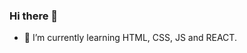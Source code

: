 ### Hi there 👋

<!--- 🔭 I’m currently working on ...-->
- 🌱 I’m currently learning HTML, CSS, JS and REACT.
<!-- - 👯 I’m looking to collaborate on ... 
- 🤔 I’m looking for help with ...
- 💬 Ask me about ...
- 📫 How to reach me: ...
- 😄 Pronouns: ...
- ⚡ Fun fact: ...-->

